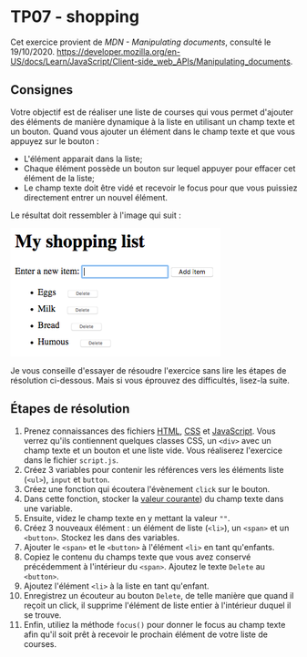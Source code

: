 # TP07 - shopping

Cet exercice provient de *MDN - Manipulating documents*, consulté le 19/10/2020. https://developer.mozilla.org/en-US/docs/Learn/JavaScript/Client-side_web_APIs/Manipulating_documents.

## Consignes

Votre objectif est de réaliser une liste de courses qui vous permet d'ajouter des éléments de manière dynamique à la liste en utilisant un champ texte et un bouton.
Quand vous ajouter un élément dans le champ texte et que vous appuyez sur le bouton :

* L'élément apparait dans la liste;
* Chaque élément possède un bouton sur lequel appuyer pour effacer cet élément de la liste;
* Le champ texte doit être vidé et recevoir le focus pour que vous puissiez directement entrer un nouvel élément.

Le résultat doit ressembler à l'image qui suit :

![Résultat attendu](shopping-list.png)

Je vous conseille d'essayer de résoudre l'exercice sans lire les étapes de résolution ci-dessous.
Mais si vous éprouvez des difficultés, lisez-la suite.

## Étapes de résolution

1. Prenez connaissances des fichiers [HTML](index.html), [CSS](style.css) et [JavaScript](script.js).
   Vous verrez qu'ils contiennent quelques classes CSS, un `<div>` avec un champ texte et un bouton et une liste vide.
   Vous réaliserez l'exercice dans le fichier `script.js`.
2. Créez 3 variables pour contenir les références vers les éléments liste (`<ul>`), `input` et `button`.
3. Créez une fonction qui écoutera l'évènement `click` sur le bouton.
4. Dans cette fonction, stocker la [valeur courante](https://developer.mozilla.org/en-US/docs/Web/API/HTMLInputElement#Properties)) du champ texte dans une variable.
5. Ensuite, videz le champ texte en y mettant la valeur `""`.
6. Créez 3 nouveaux élément : un élément de liste (`<li>`), un `<span>` et un `<button>`.
   Stockez les dans des variables.
7. Ajouter le `<span>` et le `<button>` à l'élément `<li>` en tant qu'enfants.
8. Copiez le contenu du champs texte que vous avez conservé précédemment à l'intérieur du `<span>`.
   Ajoutez le texte `Delete` au `<button>`.
9. Ajoutez l'élément `<li>` à la liste en tant qu'enfant.
10. Enregistrez un écouteur au bouton `Delete`, de telle manière que quand il reçoit un click, il supprime l'élément de liste entier à l'intérieur duquel il se trouve.
11. Enfin, utiliez la méthode `focus()` pour donner le focus au champ texte afin qu'il soit prêt à recevoir le prochain élément de votre liste de courses.
